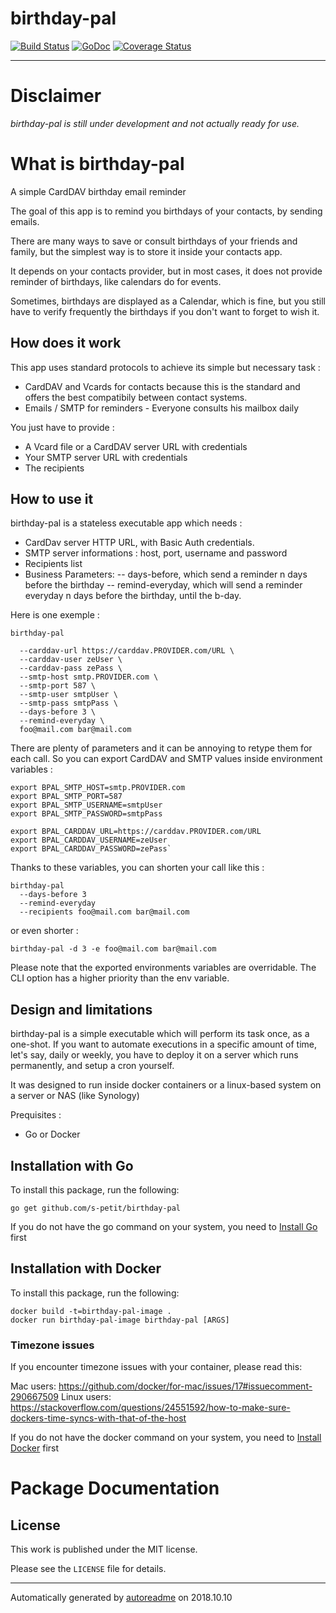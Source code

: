 # birthday-pal

[![Build Status](https://travis-ci.com/s-petit/birthday-pal.svg?branch=master)](https://travis-ci.com/s-petit/birthday-pal)
[![GoDoc](https://godoc.org/github.com/github.com/s-petit/birthday-pal?status.svg)](https://godoc.org/github.com/s-petit/birthday-pal)
[![Coverage Status](https://coveralls.io/repos/github/s-petit/birthday-pal/badge.svg?branch=master)](https://coveralls.io/github/s-petit/birthday-pal?branch=master)



* * *

# Disclaimer

*birthday-pal is still under development and not actually ready for use.*

# What is birthday-pal

A simple CardDAV birthday email reminder

The goal of this app is to remind you birthdays of your contacts, by sending emails.

There are many ways to save or consult birthdays of your friends and family, but the simplest way is to store it inside your contacts app.

It depends on your contacts provider, but in most cases, it does not provide reminder of birthdays, like calendars do for events.

Sometimes, birthdays are displayed as a Calendar, which is fine, but you still have to verify frequently the birthdays if you don't want to forget to wish it.

## How does it work

This app uses standard protocols to achieve its simple but necessary task : 

- CardDAV and Vcards for contacts because this is the standard and offers the best compatibily between contact systems.
- Emails / SMTP for reminders - Everyone consults his mailbox daily

You just have to provide :

- A Vcard file or a CardDAV server URL with credentials
- Your SMTP server URL with credentials
- The recipients

## How to use it

birthday-pal is a stateless executable app which needs :

- CardDav server HTTP URL, with Basic Auth credentials.
- SMTP server informations : host, port, username and password
- Recipients list
- Business Parameters:
-- days-before, which send a reminder n days before the birthday
-- remind-everyday, which will send a reminder everyday n days before the birthday, until the b-day.


Here is one exemple :

```
birthday-pal

  --carddav-url https://carddav.PROVIDER.com/URL \
  --carddav-user zeUser \
  --carddav-pass zePass \
  --smtp-host smtp.PROVIDER.com \
  --smtp-port 587 \
  --smtp-user smtpUser \
  --smtp-pass smtpPass \
  --days-before 3 \
  --remind-everyday \
  foo@mail.com bar@mail.com
```

There are plenty of parameters and it can be annoying to retype them for each call. So you can export CardDAV and SMTP values inside
environment variables :

```
export BPAL_SMTP_HOST=smtp.PROVIDER.com
export BPAL_SMTP_PORT=587
export BPAL_SMTP_USERNAME=smtpUser
export BPAL_SMTP_PASSWORD=smtpPass

export BPAL_CARDDAV_URL=https://carddav.PROVIDER.com/URL
export BPAL_CARDDAV_USERNAME=zeUser
export BPAL_CARDDAV_PASSWORD=zePass`
```

Thanks to these variables, you can shorten your call like this :


```
birthday-pal
  --days-before 3
  --remind-everyday
  --recipients foo@mail.com bar@mail.com
```

or even shorter :

`
birthday-pal -d 3 -e foo@mail.com bar@mail.com
`

Please note that the exported environments variables are overridable. The CLI option has a higher priority than the env variable.

## Design and limitations

birthday-pal is a simple executable which will perform its task once, as a one-shot. If you want to automate executions in a specific amount of time, let's say, daily or weekly, you have to deploy it on a server which runs permanently, and setup a cron yourself.

It was designed to run inside docker containers or a linux-based system on a server or NAS (like Synology)

Prequisites :

- Go or Docker

## Installation with Go
To install this package, run the following:

```shell
go get github.com/s-petit/birthday-pal
```

If you do not have the go command on your system, you need to [Install Go](http://golang.org/doc/install/source) first

## Installation with Docker
To install this package, run the following:

```shell
docker build -t=birthday-pal-image .
docker run birthday-pal-image birthday-pal [ARGS]
```

### Timezone issues

If you encounter timezone issues with your container, please read this:

Mac users: https://github.com/docker/for-mac/issues/17#issuecomment-290667509
Linux users: https://stackoverflow.com/questions/24551592/how-to-make-sure-dockers-time-syncs-with-that-of-the-host

If you do not have the docker command on your system, you need to [Install Docker](https://docs.docker.com/install/) first


# Package Documentation

<!-- Do NOT edit past here. This is replaced by the contents of the package documentation -->




## License
This work is published under the MIT license.

Please see the `LICENSE` file for details.

* * *
Automatically generated by [autoreadme](https://github.com/jimmyfrasche/autoreadme) on 2018.10.10